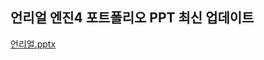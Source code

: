 ## 언리얼 엔진4 포트폴리오 PPT 최신 업데이트


[언리얼.pptx](https://github.com/user-attachments/files/16928556/default.pptx)
